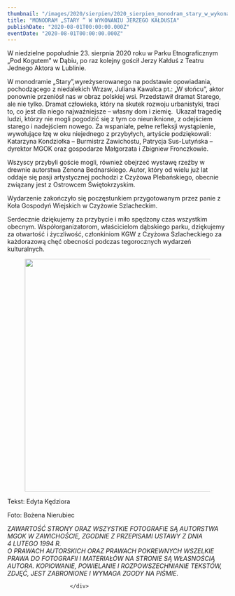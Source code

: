 ```yaml
---
thumbnail: "/images/2020/sierpien/2020_sierpien_monodram_stary_w_wykonaniu_jerzego_ka_dusia_2020_08_monodram_stary_w_wykonaniu_jerzego_ka_dusia_kal-1.jpg"
title: "MONODRAM „STARY ” W WYKONANIU JERZEGO KAŁDUSIA"
publishDate: "2020-08-01T00:00:00.000Z"
eventDate: "2020-08-01T00:00:00.000Z"
---
```


<div class="entry-content">
							
							
<p>W niedzielne popołudnie 23. sierpnia 2020 roku w Parku Etnograficznym „Pod Kogutem” w Dąbiu, po raz kolejny gościł Jerzy Kałduś z Teatru Jednego Aktora w Lublinie.</p>



<p>W monodramie „Stary”,wyreżyserowanego na podstawie opowiadania, pochodzącego z niedalekich Wrzaw, Juliana Kawalca pt.: „W słońcu”, aktor ponownie przeniósł nas w obraz polskiej wsi. Przedstawił dramat Starego, ale nie tylko. Dramat człowieka, który na skutek rozwoju urbanistyki, traci to, co jest dla niego najważniejsze – własny dom i ziemię.&nbsp; Ukazał tragedię ludzi, którzy nie mogli pogodzić się z tym co nieuniknione, z odejściem starego i nadejściem nowego. Za wspaniałe, pełne refleksji wystąpienie, wywołujące łzę w oku niejednego z przybyłych, artyście podziękowali:&nbsp; Katarzyna Kondziołka – Burmistrz Zawichostu, Patrycja Sus-Lutyńska – dyrektor MGOK oraz gospodarze Małgorzata i Zbigniew Fronczkowie.</p>



<p>Wszyscy przybyli goście mogli, również obejrzeć wystawę rzeźby w drewnie autorstwa Zenona Bednarskiego. Autor, który od wielu już lat oddaje się pasji artystycznej pochodzi z Czyżowa Plebańskiego, obecnie związany jest z Ostrowcem Świętokrzyskim.</p>



<p>Wydarzenie zakończyło się poczęstunkiem przygotowanym przez panie z Koła Gospodyń Wiejskich w Czyżowie Szlacheckim.</p>



<p>Serdecznie dziękujemy za przybycie i miło spędzony czas wszystkim obecnym. Współorganizatorom, właścicielom dąbskiego parku, dziękujemy za otwartość i życzliwość, członkiniom KGW z Czyżowa Szlacheckiego za każdorazową chęć obecności podczas tegorocznych wydarzeń kulturalnych.</p>



<figure class="wp-block-image size-large"><img fetchpriority="high" decoding="async" width="800" height="531" src="/images/2020/sierpien/2020_sierpien_monodram_stary_w_wykonaniu_jerzego_ka_dusia_2020_08_monodram_stary_w_wykonaniu_jerzego_ka_dusia_kal-1.jpg" alt="" class="wp-image-7628" srcset="/images/2020/sierpien/2020_sierpien_monodram_stary_w_wykonaniu_jerzego_ka_dusia_2020_08_monodram_stary_w_wykonaniu_jerzego_ka_dusia_kal-1.jpg 800w, /images/2020/sierpien/kal-1-300x199.jpg 300w, /images/2020/sierpien/kal-1-768x510.jpg 768w" sizes="(max-width: 800px) 100vw, 800px"></figure>



<p>Tekst: Edyta Kędziora</p>



<p>Foto: Bożena Nierubiec</p>



<p>Z<em>AWARTOŚĆ STRONY ORAZ WSZYSTKIE FOTOGRAFIE SĄ AUTORSTWA MGOK W ZAWICHOŚCIE, ZGODNIE Z PRZEPISAMI USTAWY Z DNIA&nbsp;</em><br><em>4 LUTEGO 1994 R.<br>O PRAWACH AUTORSKICH ORAZ PRAWACH POKREWNYCH WSZELKIE PRAWA DO FOTOGRAFII I MATERIAŁÓW NA STRONIE SĄ WŁASNOŚCIĄ AUTORA. KOPIOWANIE, POWIELANIE I ROZPOWSZECHNIANIE TEKSTÓW, ZDJĘĆ, JEST ZABRONIONE I WYMAGA ZGODY NA PIŚMIE</em>.</p>
						
						</div>

